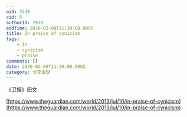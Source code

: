 ```yaml
---
aid: 3348
cid: 5
authorID: 2939
addTime: 2020-03-08T11:30:00.000Z
title: In praise of cynicism
tags:
    - In
    - cynicism
    - praise
comments: []
date: 2020-03-08T11:30:00.000Z
category: 分享发现
---
```


《卫报》旧文

[https://www.theguardian.com/world/2013/jul/10/in-praise-of-cynicism](https://www.theguardian.com/world/2013/jul/10/in-praise-of-cynicism)
